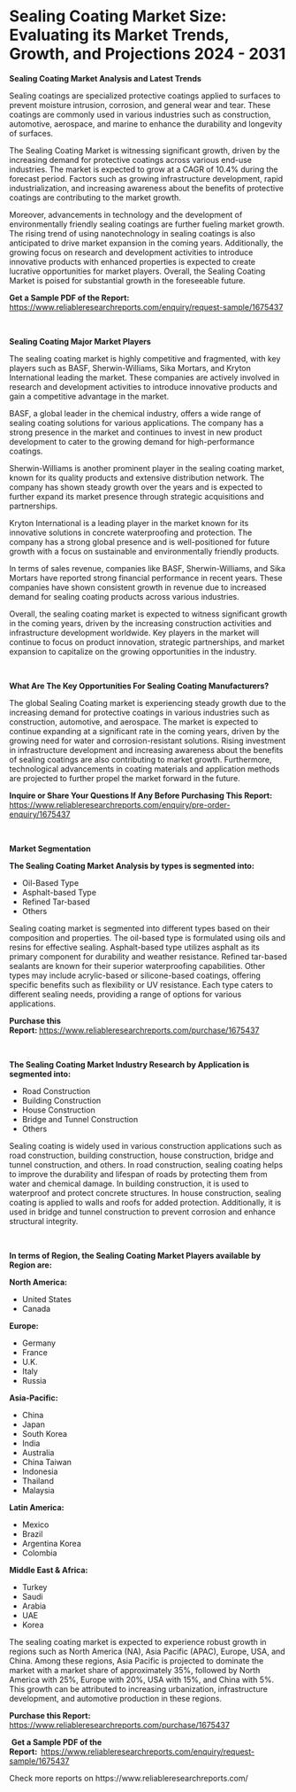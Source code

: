 <p><h1>Sealing Coating Market Size: Evaluating its Market Trends, Growth, and Projections 2024 - 2031</h1></p><p><strong>Sealing Coating Market Analysis and Latest Trends</strong></p>
<p><p>Sealing coatings are specialized protective coatings applied to surfaces to prevent moisture intrusion, corrosion, and general wear and tear. These coatings are commonly used in various industries such as construction, automotive, aerospace, and marine to enhance the durability and longevity of surfaces.</p><p>The Sealing Coating Market is witnessing significant growth, driven by the increasing demand for protective coatings across various end-use industries. The market is expected to grow at a CAGR of 10.4% during the forecast period. Factors such as growing infrastructure development, rapid industrialization, and increasing awareness about the benefits of protective coatings are contributing to the market growth.</p><p>Moreover, advancements in technology and the development of environmentally friendly sealing coatings are further fueling market growth. The rising trend of using nanotechnology in sealing coatings is also anticipated to drive market expansion in the coming years. Additionally, the growing focus on research and development activities to introduce innovative products with enhanced properties is expected to create lucrative opportunities for market players. Overall, the Sealing Coating Market is poised for substantial growth in the foreseeable future.</p></p>
<p><strong>Get a Sample PDF of the Report:&nbsp;</strong> <a href="https://www.reliableresearchreports.com/enquiry/request-sample/1675437">https://www.reliableresearchreports.com/enquiry/request-sample/1675437</a></p>
<p>&nbsp;</p>
<p><strong>Sealing Coating Major Market Players</strong></p>
<p><p>The sealing coating market is highly competitive and fragmented, with key players such as BASF, Sherwin-Williams, Sika Mortars, and Kryton International leading the market. These companies are actively involved in research and development activities to introduce innovative products and gain a competitive advantage in the market.</p><p>BASF, a global leader in the chemical industry, offers a wide range of sealing coating solutions for various applications. The company has a strong presence in the market and continues to invest in new product development to cater to the growing demand for high-performance coatings.</p><p>Sherwin-Williams is another prominent player in the sealing coating market, known for its quality products and extensive distribution network. The company has shown steady growth over the years and is expected to further expand its market presence through strategic acquisitions and partnerships.</p><p>Kryton International is a leading player in the market known for its innovative solutions in concrete waterproofing and protection. The company has a strong global presence and is well-positioned for future growth with a focus on sustainable and environmentally friendly products.</p><p>In terms of sales revenue, companies like BASF, Sherwin-Williams, and Sika Mortars have reported strong financial performance in recent years. These companies have shown consistent growth in revenue due to increased demand for sealing coating products across various industries.</p><p>Overall, the sealing coating market is expected to witness significant growth in the coming years, driven by the increasing construction activities and infrastructure development worldwide. Key players in the market will continue to focus on product innovation, strategic partnerships, and market expansion to capitalize on the growing opportunities in the industry.</p></p>
<p>&nbsp;</p>
<p><strong>What Are The Key Opportunities For Sealing Coating Manufacturers?</strong></p>
<p><p>The global Sealing Coating market is experiencing steady growth due to the increasing demand for protective coatings in various industries such as construction, automotive, and aerospace. The market is expected to continue expanding at a significant rate in the coming years, driven by the growing need for water and corrosion-resistant solutions. Rising investment in infrastructure development and increasing awareness about the benefits of sealing coatings are also contributing to market growth. Furthermore, technological advancements in coating materials and application methods are projected to further propel the market forward in the future.</p></p>
<p><strong>Inquire or Share Your Questions If Any Before Purchasing This Report:</strong> <a href="https://www.reliableresearchreports.com/enquiry/pre-order-enquiry/1675437">https://www.reliableresearchreports.com/enquiry/pre-order-enquiry/1675437</a></p>
<p>&nbsp;</p>
<p><strong>Market Segmentation</strong></p>
<p><strong>The Sealing Coating Market Analysis by types is segmented into:</strong></p>
<p><ul><li>Oil-Based Type</li><li>Asphalt-based Type</li><li>Refined Tar-based</li><li>Others</li></ul></p>
<p><p>Sealing coating market is segmented into different types based on their composition and properties. The oil-based type is formulated using oils and resins for effective sealing. Asphalt-based type utilizes asphalt as its primary component for durability and weather resistance. Refined tar-based sealants are known for their superior waterproofing capabilities. Other types may include acrylic-based or silicone-based coatings, offering specific benefits such as flexibility or UV resistance. Each type caters to different sealing needs, providing a range of options for various applications.</p></p>
<p><strong>Purchase this Report:&nbsp;</strong><a href="https://www.reliableresearchreports.com/purchase/1675437">https://www.reliableresearchreports.com/purchase/1675437</a></p>
<p>&nbsp;</p>
<p><strong>The Sealing Coating Market Industry Research by Application is segmented into:</strong></p>
<p><ul><li>Road Construction</li><li>Building Construction</li><li>House Construction</li><li>Bridge and Tunnel Construction</li><li>Others</li></ul></p>
<p><p>Sealing coating is widely used in various construction applications such as road construction, building construction, house construction, bridge and tunnel construction, and others. In road construction, sealing coating helps to improve the durability and lifespan of roads by protecting them from water and chemical damage. In building construction, it is used to waterproof and protect concrete structures. In house construction, sealing coating is applied to walls and roofs for added protection. Additionally, it is used in bridge and tunnel construction to prevent corrosion and enhance structural integrity.</p></p>
<p>&nbsp;</p>
<p><strong>In terms of Region, the Sealing Coating Market Players available by Region are:</strong></p>
<p>
    <p> <strong> North America: </strong>
        <ul>
            <li>United States</li>
            <li>Canada</li>
        </ul>
        </p> 
    <p> <strong> Europe: </strong>
        <ul>
            <li>Germany</li>
            <li>France</li>
            <li>U.K.</li>
            <li>Italy</li>
            <li>Russia</li>
        </ul>
        </p> 
    <p> <strong> Asia-Pacific: </strong>
        <ul>
            <li>China</li>
            <li>Japan</li>
            <li>South Korea</li>
            <li>India</li>
            <li>Australia</li>
            <li>China Taiwan</li>
            <li>Indonesia</li>
            <li>Thailand</li>
            <li>Malaysia</li>
        </ul>
        </p> 
    <p> <strong> Latin America: </strong>
        <ul>
            <li>Mexico</li>
            <li>Brazil</li>
            <li>Argentina Korea</li>
            <li>Colombia</li>
        </ul>
        </p> 
    <p> <strong> Middle East & Africa: </strong>
        <ul>
            <li>Turkey</li>
            <li>Saudi</li>
            <li>Arabia</li>
            <li>UAE</li>
            <li>Korea</li>
        </ul>
    </p>
    </p>
<p><p>The sealing coating market is expected to experience robust growth in regions such as North America (NA), Asia Pacific (APAC), Europe, USA, and China. Among these regions, Asia Pacific is projected to dominate the market with a market share of approximately 35%, followed by North America with 25%, Europe with 20%, USA with 15%, and China with 5%. This growth can be attributed to increasing urbanization, infrastructure development, and automotive production in these regions.</p></p>
<p><strong>Purchase this Report: </strong><a href="https://www.reliableresearchreports.com/purchase/1675437">https://www.reliableresearchreports.com/purchase/1675437</a></p>
<p>&nbsp;<strong>Get a Sample PDF of the Report:&nbsp;&nbsp;</strong><a href="https://www.reliableresearchreports.com/enquiry/request-sample/1675437">https://www.reliableresearchreports.com/enquiry/request-sample/1675437</a></p>
<p><strong></strong></p>
<p>Check more reports on https://www.reliableresearchreports.com/</p>